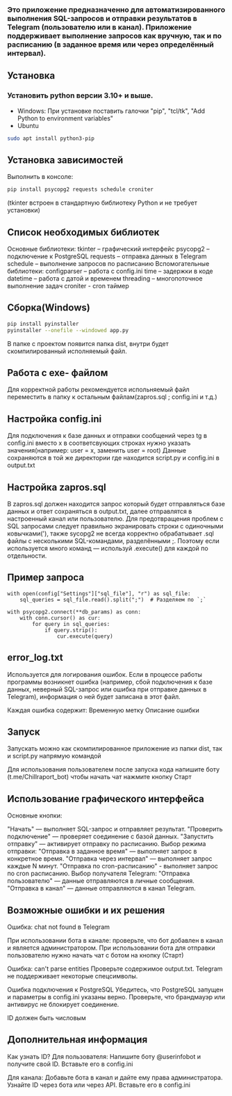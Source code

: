 ### Это приложение предназначенно для автоматизированного выполнения SQL-запросов и отправки результатов в Telegram (пользователю или в канал). Приложение поддерживает выполнение запросов как вручную, так и по расписанию (в заданное время или через определённый интервал).
## Установка
### Установить python версии 3.10+ и выше.
- Windows: 
При установке поставить галочки "pip", "tcl/tk", "Add Python to environment variables"
- Ubuntu
```sh
sudo apt install python3-pip
```
## Установка зависимостей
Выполнить в консоле:
```sh
pip install psycopg2 requests schedule croniter 
```
(tkinter встроен в стандартную библиотеку Python и не требует установки)

## Список необходимых библиотек
Основные библиотеки:
tkinter – графический интерфейс
psycopg2 – подключение к PostgreSQL
requests – отправка данных в Telegram
schedule – выполнение запросов по расписанию
Вспомогательные библиотеки:
configparser – работа с config.ini
time – задержки в коде
datetime – работа с датой и временем
threading – многопоточное выполнение задач
croniter - cron таймер

## Сборка(Windows)
```sh
pip install pyinstaller
pyinstaller --onefile --windowed app.py
```
В папке с проектом появится папка dist, внутри будет скомпилированный исполняемый файл.
## Работа с exe- файлом
Для корректной работы рекомендуется испольняемый файл переместить в папку к остальным файлам(zapros.sql ; config.ini и т.д.)

## Настройка config.ini
Для подключения к базе данных и отправки сообщений через tg в config.ini вместо x в соответсвующих строках нужно указать значения(например: user = x, заменить user = root)
Данные сохраняются в той же директории где находится script.py и config.ini в output.txt

## Настройка zapros.sql
В zapros.sql должен находится запрос который будет отправляться базе данных и ответ сохраняться в output.txt, далее отправлятся в настроенный канал или пользователю.
Для предотвращения проблем с SQL запросами следует правильно экранировать строки с одиночными ковычками('), также sycopg2 не всегда корректно обрабатывает .sql файлы с несколькими SQL-командами, разделёнными ;.
Поэтому если используется много команд — используй .execute() для каждой по отдельности.

## Пример запроса
```
with open(config["Settings"]["sql_file"], "r") as sql_file:
    sql_queries = sql_file.read().split(";")  # Разделяем по `;`
    
with psycopg2.connect(**db_params) as conn:
    with conn.cursor() as cur:
        for query in sql_queries:
            if query.strip():  
                cur.execute(query)

```

## error_log.txt 
Используется для логирования ошибок. Если в процессе работы программы возникнет ошибка (например, сбой подключения к базе данных, неверный SQL-запрос или ошибка при отправке данных в Telegram), информация о ней будет записана в этот файл.

Каждая ошибка содержит:
Временную метку 
Описание ошибки

## Запуск
Запускать можно как скомпилированное приложение из папки dist, так и script.py напрямую командой

Для использования пользователем после запуска кода напишите боту (t.me/Chillraport_bot)
чтобы начать чат нажмите кнопку Старт 

## Использование графического интерфейса
Основные кнопки:

"Начать" — выполняет SQL-запрос и отправляет результат.
"Проверить подключение" — проверяет соединение с базой данных.
"Запустить отправку" — активирует отправку по расписанию.
Выбор режима отправки:
"Отправка в заданное время" — выполняет запрос в конкретное время.
"Отправка через интервал" — выполняет запрос каждые N минут.
"Отправка по cron-расписанию" - выполняет запрос по cron расписанию.
Выбор получателя Telegram:
"Отправка пользователю" — данные отправляются в личные сообщения.
"Отправка в канал" — данные отправляются в канал Telegram.

## Возможные ошибки и их решения
Ошибка: chat not found в Telegram

При использовании бота в канале: проверьте, что бот добавлен в канал и является администратором.
При использовании бота для отправки пользователю нужно начать чат с ботом на кнопку (Старт) 

Ошибка: can't parse entities
Проверьте содержимое output.txt. Telegram не поддерживает некоторые спецсимволы.

Ошибка подключения к PostgreSQL
Убедитесь, что PostgreSQL запущен и параметры в config.ini указаны верно.
Проверьте, что брандмауэр или антивирус не блокирует соединение.

ID должен быть числовым

## Дополнительная информация 
Как узнать ID?
Для пользователя:
Напишите боту @userinfobot и получите свой ID.
Вставьте его в config.ini

Для канала:
Добавьте бота в канал и дайте ему права администратора.
Узнайте ID через бота или через API.
Вставьте его в config.ini 


